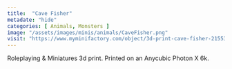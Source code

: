 ```yaml
---
title:  "Cave Fisher"
metadate: "hide"
categories: [ Animals, Monsters ]
image: "/assets/images/minis/animals/CaveFisher.png"
visit: "https://www.myminifactory.com/object/3d-print-cave-fisher-215530"
---
```

Roleplaying & Miniatures 3d print. Printed on an Anycubic Photon X 6k.
